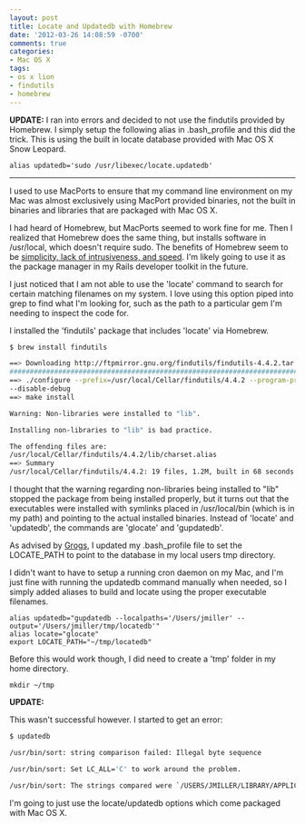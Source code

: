 ```yaml
---
layout: post
title: Locate and Updatedb with Homebrew
date: '2012-03-26 14:08:59 -0700'
comments: true
categories:
- Mac OS X
tags:
- os x lion
- findutils
- homebrew
---
```


__UPDATE:__ I ran into errors and decided to not use the findutils provided by
Homebrew. I simply setup the following alias in .bash_profile and this did the
trick. This is using the built in locate database provided with Mac OS X Snow
Leopard.

``` shell
alias updatedb='sudo /usr/libexec/locate.updatedb'
```

----

I used to use MacPorts to ensure that my command line environment on my Mac
was almost exclusively using MacPort provided binaries, not the built in
binaries and libraries that are packaged with Mac OS X.
<!--more-->

I had heard of Homebrew, but MacPorts seemed to work fine for me. Then I
realized that Homebrew does the same thing, but installs software in
/usr/local, which doesn't require sudo. The benefits of Homebrew seem to be
[simplicity, lack of intrusiveness, and speed][1]. I'm likely going to use it
as the package manager in my Rails developer toolkit in the future.

I just noticed that I am not able to use the 'locate' command to search for
certain matching filenames on my system. I love using this option piped into
grep to find what I'm looking for, such as the path to a particular gem I'm
needing to inspect the code for.

I installed the 'findutils' package that includes 'locate' via Homebrew.

```bash
$ brew install findutils

==> Downloading http://ftpmirror.gnu.org/findutils/findutils-4.4.2.tar.gz
######################################################################## 100.0%
==> ./configure --prefix=/usr/local/Cellar/findutils/4.4.2 --program-prefix=g
--disable-debug
==> make install

Warning: Non-libraries were installed to "lib".

Installing non-libraries to "lib" is bad practice.

The offending files are:
/usr/local/Cellar/findutils/4.4.2/lib/charset.alias
==> Summary
/usr/local/Cellar/findutils/4.4.2: 19 files, 1.2M, built in 68 seconds
```

I thought that the warning regarding non-libraries being installed to "lib"
stopped the package from being installed properly, but it turns out that the
executables were installed with symlinks placed in /usr/local/bin (which is in
my path) and pointing to the actual installed binaries. Instead of 'locate'
and 'updatedb', the commands are 'glocate' and 'gupdatedb'.

As advised by [Grogs][2], I updated my .bash_profile file to set the
LOCATE_PATH to point to the database in my local users tmp directory.

I didn't want to have to setup a running cron daemon on my Mac, and I'm just
fine with running the updatedb command manually when needed, so I simply added
aliases to build and locate using the proper executable filenames.

``` shell
alias updatedb="gupdatedb --localpaths='/Users/jmiller' --output='/Users/jmiller/tmp/locatedb'"
alias locate="glocate"
export LOCATE_PATH="~/tmp/locatedb"
```

Before this would work though, I did need to create a 'tmp' folder in my home
directory.

``` shell
mkdir ~/tmp
```

__UPDATE:__

This wasn't successful however. I started to get an error:

```bash
$ updatedb

/usr/bin/sort: string comparison failed: Illegal byte sequence

/usr/bin/sort: Set LC_ALL='C' to work around the problem.

/usr/bin/sort: The strings compared were `/USERS/JMILLER/LIBRARY/APPLICATION SUPPORT/TEXTMATE/BUNDLES/SCSS.TMBUNDLE/COMMANDS/INCREASE NUMBER.TMCOMMAND' and `/USERS/JMILLER/LIBRARY/APPLICATION SUPPORT/TEXTMATE/BUNDLES/SCSS.TMBUNDLE/COMMANDS/INSERT COLOR302200246.TMCOMMAND'.
```

I'm going to just use the locate/updatedb options which come packaged with Mac
OS X.

[1]: http://tedwise.com/2010/08/28/homebrew-vs-macports/
[2]: http://superuser.com/questions/109590/whats-the-equivalent-of-linuxs-updatedb-command-for-the-mac

